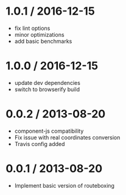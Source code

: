 
1.0.1 / 2016-12-15
==================

 * fix lint options
 * minor optimizations
 * add basic benchmarks

1.0.0 / 2016-12-15
==================

 * update dev dependencies
 * switch to browserify build

0.0.2 / 2013-08-20 
==================

 * component-js compatibility
 * Fix issue with real coordinates conversion
 * Travis config added

0.0.1 / 2013-08-20 
==================

 * Implement basic version of routeboxing
